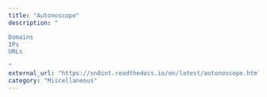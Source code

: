 ```yaml
---
title: "Autonoscope"
description: "

Domains
IPs
URLs

"
external_url: "https://sn0int.readthedocs.io/en/latest/autonoscope.html"
category: "Miscellaneous"
---
```

